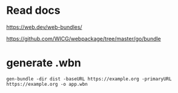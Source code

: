 # Read docs
https://web.dev/web-bundles/
  
https://github.com/WICG/webpackage/tree/master/go/bundle

# generate .wbn

```gen-bundle -dir dist -baseURL https://example.org -primaryURL https://example.org -o app.wbn```
